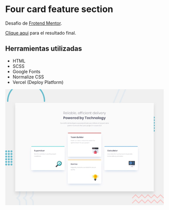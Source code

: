 # Four card feature section

Desafio de [Frotend Mentor](https://www.frontendmentor.io/profile/Arturo-Lopez).

[Clique aqui]() para el resultado final.

## Herramientas utilizadas

- HTML
- SCSS
- Google Fonts
- Normalize CSS
- Vercel (Deploy Platform)

![Preview](./images/desktop-preview.jpg)
